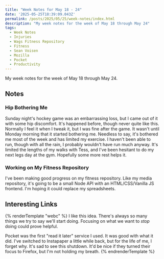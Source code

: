 ```yaml
---
title: "Week Notes for May 18 - 24"
date: '2025-05-25T18:39:09.043Z'
permalink: /posts/2025/05/25/week-notes/index.html
description: "My week notes for the week of May 18 through May 24"
tags:
  - Week Notes
  - Injuries
  - Wags Fitness Repository
  - Fitness
  - Sean Voisen
  - Mozilla
  - Pocket
  - Productivity
---
```

My week notes for the week of May 18 through May 24.
<!-- excerpt -->

## Notes

### Hip Bothering Me

Sunday night's hockey game was an embarrassing loss, but I came out of it with some hip discomfort. It's happened before, though never quite like this. Normally I feel it when I tweak it, but I was fine after the game. It wasn't until Monday morning that it started bothering me. Needless to say, it's bothered me most of the week and has limited my exercise. I haven't been able to run, though with all the rain, I probably wouldn't have run much anyway. It's limited the lengths of my walks with Tess, and I've been hesitant to do my next legs day at the gym. Hopefully some more rest helps it.

### Working on My Fitness Repository

I've been making good progress on my fitness repository. Like my media repository, it's going to be a small Node API with an HTML/CSS/Vanilla JS frontend. I'm hoping it could replace my spreadsheets.

## Interesting Links

{% renderTemplate "webc" %}
<shared-link title="My 'stop doing list'" url="https://seanvoisen.com/stream/2025-05-23-stop-doing-list/" author="Sean Voisen">
  I like this idea. There's always so many things we try to say we'll start doing. Focusing on what we want to <em>stop</em> doing could prove helpful.
</shared-link>

<shared-link title="Pocket is saying goodbye - What you need to know" url="https://support.mozilla.org/en-US/kb/future-of-pocket" author="Mozilla">
  Pocket was the first "read it later" service I used. It was good with what it did. I've switched to Instapaper a little while back, but for the life of me, I forget why. It's sad to see this shutdown. It'd be nice if they turned their focus to Firefox, but I'm not holding my breath.
</shared-link>
{% endrenderTemplate %}